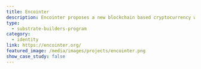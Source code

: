 ```yaml
---
title: Encointer
description: Encointer proposes a new blockchain based cryptocurrency with an ecological consensus mechanism using trusted execution environments and an egalitarian money supply policy.
type:
  - substrate-builders-program
category:
  - identity
link: https://encointer.org/
featured_image: /media/images/projects/encointer.png
show_case_study: false
---
```

